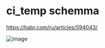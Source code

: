# ci_temp schemma

https://habr.com/ru/articles/594043/

![image](https://github.com/barionleg/jabillar/assets/102619282/e525505b-48dd-47ad-a725-8be4e3320bac)

